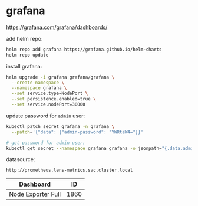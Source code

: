 # grafana

https://grafana.com/grafana/dashboards/

add helm repo:
```bash
helm repo add grafana https://grafana.github.io/helm-charts
helm repo update
```

install grafana:
```bash
helm upgrade -i grafana grafana/grafana \
  --create-namespace \
  --namespace grafana \
  --set service.type=NodePort \
  --set persistence.enabled=true \
  --set service.nodePort=30000
```

update password for `admin` user:
```bash
kubectl patch secret grafana -n grafana \
  --patch='{"data": {"admin-password": "YWRtaW4="}}'

# get password for admin user:
kubectl get secret --namespace grafana grafana -o jsonpath="{.data.admin-password}" | base64 --decode ; echo
```

datasource:
```
http://prometheus.lens-metrics.svc.cluster.local
```

Dashboard | ID
--- | --- 
Node Exporter Full | 1860


